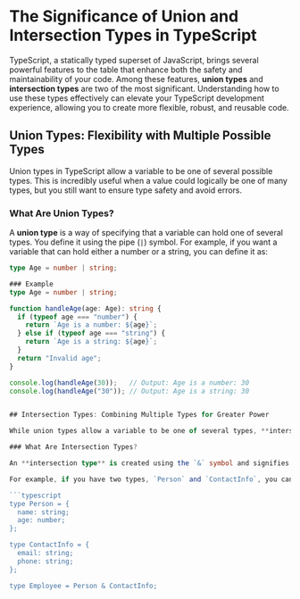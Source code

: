 # The Significance of Union and Intersection Types in TypeScript

TypeScript, a statically typed superset of JavaScript, brings several powerful features to the table that enhance both the safety and maintainability of your code. Among these features, **union types** and **intersection types** are two of the most significant. Understanding how to use these types effectively can elevate your TypeScript development experience, allowing you to create more flexible, robust, and reusable code.

## Union Types: Flexibility with Multiple Possible Types

Union types in TypeScript allow a variable to be one of several possible types. This is incredibly useful when a value could logically be one of many types, but you still want to ensure type safety and avoid errors.

### What Are Union Types?

A **union type** is a way of specifying that a variable can hold one of several types. You define it using the pipe (`|`) symbol. For example, if you want a variable that can hold either a number or a string, you can define it as:

```typescript
type Age = number | string;

### Example
type Age = number | string;

function handleAge(age: Age): string {
  if (typeof age === "number") {
    return `Age is a number: ${age}`;
  } else if (typeof age === "string") {
    return `Age is a string: ${age}`;
  }
  return "Invalid age";
}

console.log(handleAge(30));   // Output: Age is a number: 30
console.log(handleAge("30")); // Output: Age is a string: 30


## Intersection Types: Combining Multiple Types for Greater Power

While union types allow a variable to be one of several types, **intersection types** allow you to combine multiple types into one. This gives you the power to create more complex types that require a variable to satisfy multiple type constraints at the same time. In other words, an intersection type represents a value that has all the properties and methods of the intersected types.

### What Are Intersection Types?

An **intersection type** is created using the `&` symbol and signifies that a value must conform to multiple types simultaneously. This means that the value must have all properties and methods of each of the intersected types.

For example, if you have two types, `Person` and `ContactInfo`, you can create a new type that combines both:

```typescript
type Person = {
  name: string;
  age: number;
};

type ContactInfo = {
  email: string;
  phone: string;
};

type Employee = Person & ContactInfo;
